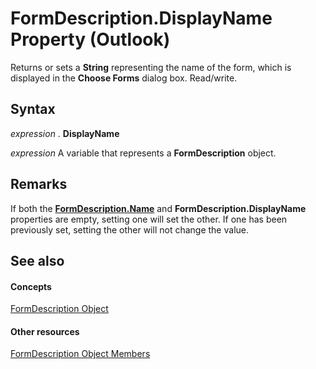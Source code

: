 
# FormDescription.DisplayName Property (Outlook)

Returns or sets a  **String** representing the name of the form, which is displayed in the **Choose Forms** dialog box. Read/write.


## Syntax

 _expression_ . **DisplayName**

 _expression_ A variable that represents a **FormDescription** object.


## Remarks

If both the  **[FormDescription.Name](4b9e086f-bb6c-b7a1-8cc0-28e2e5c84516.md)** and **FormDescription.DisplayName** properties are empty, setting one will set the other. If one has been previously set, setting the other will not change the value.


## See also


#### Concepts


[FormDescription Object](c88f92c4-4cac-84b3-6118-1150d42d7cff.md)
#### Other resources


[FormDescription Object Members](664724e9-e74b-32ad-93e4-8d4cb27b3082.md)
